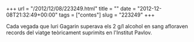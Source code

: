 +++
url = "/2012/12/08/223249.html"
title = ""
date = "2012-12-08T21:32:49+00:00"
tags = ["contes"]
slug = "223249"
+++

Cada vegada que Iuri Gagarin superava els 2 g/l alcohol en sang afloraven records del viatge teòricament suprimits en l'Institut Pavlov.
